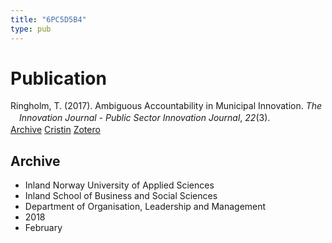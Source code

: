 ```yaml
---
title: "6PC5D5B4"
type: pub
---
```

<h1>Publication</h1>
<article id="csl-bib-container-6PC5D5B4" class="csl-bib-container">
  <div class="csl-bib-body" style="line-height: 1.35; padding-left: 1em; text-indent:-1em;">
  <div class="csl-entry">Ringholm, T. (2017). Ambiguous Accountability in Municipal Innovation. <i>The Innovation Journal - Public Sector Innovation Journal</i>, <i>22</i>(3).</div>
</div>
  <div class="csl-bib-buttons">
    <a href="#taxonomy-article-6PC5D5B4" class="csl-bib-button">Archive</a>
    <a href="https://app.cristin.no/results/show.jsf?id=1569520" alt="Cristin URL" class="csl-bib-button">Cristin</a>
    <a href="http://zotero.org/groups/5402882/items/6PC5D5B4" alt="Zotero URL" class="csl-bib-button">Zotero</a>
  </div>
  <div id="csl-bib-meta-container-6PC5D5B4"></div>
</article>
<div id="csl-bib-meta-6PC5D5B4" class="csl-bib-meta">
  <article id="taxonomy-article-6PC5D5B4" class="taxonomy-article">
    <h1>Archive</h1>
    <ul>
      <li>Inland Norway University of Applied Sciences</li>
      <li>Inland School of Business and Social Sciences</li>
      <li>Department of Organisation, Leadership and Management</li>
      <li>2018</li>
      <li>February</li>
    </ul>
  </article>
</div>
